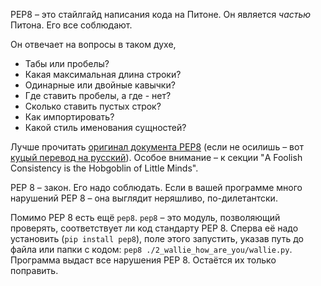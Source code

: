 PEP8 – это стайлгайд написания кода на Питоне. Он является _частью_ Питона. Его все соблюдают.

Он отвечает на вопросы в таком духе,

- Табы или пробелы?
- Какая максимальная длина строки?
- Одинарные или двойные кавычки?
- Где ставить пробелы, а где - нет?
- Сколько ставить пустых строк?
- Как импортировать?
- Какой стиль именования сущностей?

Лучше прочитать 
[оригинал документа PEP8](https://www.python.org/dev/peps/pep-0008/) (если не осилишь – вот
[куцый перевод на русский](http://defpython.ru/pep8)). Особое внимание – 
к секции "A Foolish Consistency is the Hobgoblin of Little Minds".

PEP 8 – закон. Его надо соблюдать. Если в вашей программе много нарушений PEP 8 – она выглядит неряшливо,
по-дилетантски.

Помимо PEP 8 есть ещё `pep8`. `pep8` – это модуль, позволяющий проверять, соответствует ли код стандарту PEP 8.
Сперва её надо установить (`pip install pep8`), поле этого запустить, указав путь до файла или папки с кодом:
`pep8 ./2_wallie_how_are_you/wallie.py`. Программа выдаст все нарушения PEP 8. Остаётся их только поправить.
